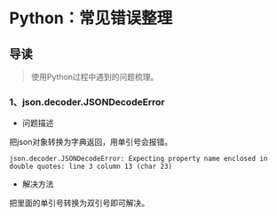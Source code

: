 # Python：常见错误整理

## 导读

> 使用Python过程中遇到的问题梳理。

### 1、json.decoder.JSONDecodeError

- 问题描述

把json对象转换为字典返回，用单引号会报错。

```shell
json.decoder.JSONDecodeError: Expecting property name enclosed in double quotes: line 3 column 13 (char 23)
```

- 解决方法

把里面的单引号转换为双引号即可解决。

